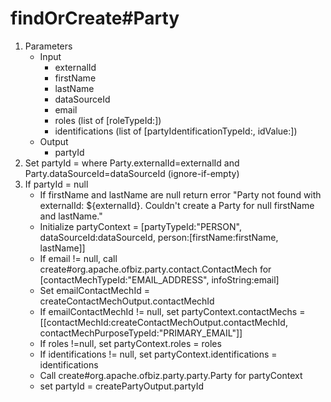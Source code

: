 # findOrCreate#Party
1. Parameters
    * Input
        * externalId
        * firstName
        * lastName
        * dataSourceId
        * email
        * roles (list of [roleTypeId:<roleTypeId>])
        * identifications (list of [partyIdentificationTypeId:<partyIdentificationTypeId>, idValue:<idValue>])
    * Output
        * partyId
2. Set partyId = where Party.externalId=externalId and Party.dataSourceId=dataSourceId (ignore-if-empty)
3. If partyId = null
   * If firstName and lastName are null return error "Party not found with externalId: ${externalId}. Couldn't create a Party for null firstName and lastName."
   * Initialize partyContext = [partyTypeId:"PERSON", dataSourceId:dataSourceId, person:[firstName:firstName, lastName]]
   * If email != null, call create#org.apache.ofbiz.party.contact.ContactMech for [contactMechTypeId:"EMAIL_ADDRESS", infoString:email]
   * Set emailContactMechId = createContactMechOutput.contactMechId
   * If emailContactMechId != null, set partyContext.contactMechs = [[contactMechId:createContactMechOutput.contactMechId, contactMechPurposeTypeId:"PRIMARY_EMAIL"]]
   * If roles !=null, set partyContext.roles = roles
   * If identifications != null, set partyContext.identifications = identifications
   * Call create#org.apache.ofbiz.party.party.Party for partyContext
   * set partyId = createPartyOutput.partyId
